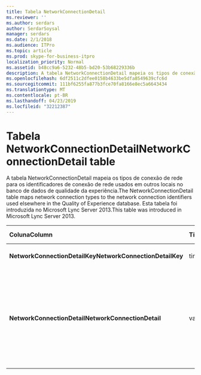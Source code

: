 ```yaml
---
title: Tabela NetworkConnectionDetail
ms.reviewer: ''
ms.author: serdars
author: SerdarSoysal
manager: serdars
ms.date: 2/1/2018
ms.audience: ITPro
ms.topic: article
ms.prod: skype-for-business-itpro
localization_priority: Normal
ms.assetid: b48cc9a6-5232-48b5-bd20-53b68229336b
description: A tabela NetworkConnectionDetail mapeia os tipos de conexão de rede para os identificadores de conexão de rede usados em outros locais no banco de dados de qualidade da experiência. Esta tabela foi introduzida no Microsoft Lync Server 2013.
ms.openlocfilehash: 6df2511c2dfee0158b4633be5dfa8549639cfc6d
ms.sourcegitcommit: 111bf6255fa877b3fce70fa8166e8ec5a6643434
ms.translationtype: MT
ms.contentlocale: pt-BR
ms.lasthandoff: 04/23/2019
ms.locfileid: "32212387"
---
```

# <a name="networkconnectiondetail-table"></a><span data-ttu-id="e85c9-104">Tabela NetworkConnectionDetail</span><span class="sxs-lookup"><span data-stu-id="e85c9-104">NetworkConnectionDetail table</span></span>
 
<span data-ttu-id="e85c9-105">A tabela NetworkConnectionDetail mapeia os tipos de conexão de rede para os identificadores de conexão de rede usados em outros locais no banco de dados de qualidade da experiência.</span><span class="sxs-lookup"><span data-stu-id="e85c9-105">The NetworkConnectionDetail table maps network connection types to the network connection identifiers used elsewhere in the Quality of Experience database.</span></span> <span data-ttu-id="e85c9-106">Esta tabela foi introduzida no Microsoft Lync Server 2013.</span><span class="sxs-lookup"><span data-stu-id="e85c9-106">This table was introduced in Microsoft Lync Server 2013.</span></span>
  
|<span data-ttu-id="e85c9-107">**Coluna**</span><span class="sxs-lookup"><span data-stu-id="e85c9-107">**Column**</span></span>|<span data-ttu-id="e85c9-108">**Tipo de dados**</span><span class="sxs-lookup"><span data-stu-id="e85c9-108">**Data Type**</span></span>|<span data-ttu-id="e85c9-109">**Chave/índice**</span><span class="sxs-lookup"><span data-stu-id="e85c9-109">**Key/Index**</span></span>|<span data-ttu-id="e85c9-110">**Detalhes**</span><span class="sxs-lookup"><span data-stu-id="e85c9-110">**Details**</span></span>|
|:-----|:-----|:-----|:-----|
|<span data-ttu-id="e85c9-111">**NetworkConnectionDetailKey**</span><span class="sxs-lookup"><span data-stu-id="e85c9-111">**NetworkConnectionDetailKey**</span></span> <br/> |<span data-ttu-id="e85c9-112">tinyint</span><span class="sxs-lookup"><span data-stu-id="e85c9-112">tinyint</span></span>  <br/> |<span data-ttu-id="e85c9-113">Primária</span><span class="sxs-lookup"><span data-stu-id="e85c9-113">Primary</span></span>  <br/> |<span data-ttu-id="e85c9-114">Identificador exclusivo para o tipo de conexão de rede.</span><span class="sxs-lookup"><span data-stu-id="e85c9-114">Unique identifier for the network connection type.</span></span>  <br/> |
|<span data-ttu-id="e85c9-115">**NetworkConnectionDetail**</span><span class="sxs-lookup"><span data-stu-id="e85c9-115">**NetworkConnectionDetail**</span></span> <br/> |<span data-ttu-id="e85c9-116">varchar(256)</span><span class="sxs-lookup"><span data-stu-id="e85c9-116">varchar(256)</span></span>  <br/> |<span data-ttu-id="e85c9-117">Exclusivo</span><span class="sxs-lookup"><span data-stu-id="e85c9-117">Unique</span></span>  <br/> |<span data-ttu-id="e85c9-118">Tipo de conexão de rede que corresponde ao NetworkConnectionDetailKey.</span><span class="sxs-lookup"><span data-stu-id="e85c9-118">Network connection type that corresponds to the NetworkConnectionDetailKey.</span></span> <span data-ttu-id="e85c9-119">Os valores permitidos são:</span><span class="sxs-lookup"><span data-stu-id="e85c9-119">Allowed values are:</span></span>  <br/> <span data-ttu-id="e85c9-120">0--com fio</span><span class="sxs-lookup"><span data-stu-id="e85c9-120">0 -- Wired</span></span>  <br/> <span data-ttu-id="e85c9-121">1-- WiFi</span><span class="sxs-lookup"><span data-stu-id="e85c9-121">1 -- WiFi</span></span>  <br/> <span data-ttu-id="e85c9-122">2-- Ethernet</span><span class="sxs-lookup"><span data-stu-id="e85c9-122">2 -- Ethernet</span></span>  <br/> <span data-ttu-id="e85c9-123">3-- MobileBB</span><span class="sxs-lookup"><span data-stu-id="e85c9-123">3 -- MobileBB</span></span>  <br/> <span data-ttu-id="e85c9-124">4 – outros</span><span class="sxs-lookup"><span data-stu-id="e85c9-124">4 -- Other</span></span>  <br/> <span data-ttu-id="e85c9-125">5 – túnel</span><span class="sxs-lookup"><span data-stu-id="e85c9-125">5 -- Tunnel</span></span>  <br/> |
   

